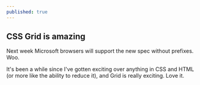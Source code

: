 ```yaml
---
published: true
---
```

## CSS Grid is amazing

Next week Microsoft browsers will support the new spec without prefixes. Woo.

It's been a while since I've gotten exciting over anything in CSS and HTML (or more like the ability to reduce it), and Grid is really exciting. Love it.
